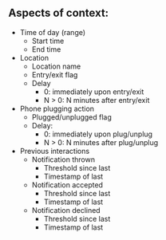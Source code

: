 ## Aspects of context:
- Time of day (range)
    - Start time
    - End time
- Location
    - Location name
    - Entry/exit flag
    - Delay
        - 0: immediately upon entry/exit
        - N > 0: N minutes after entry/exit
- Phone plugging action
    - Plugged/unplugged flag
    - Delay:
        - 0: immediately upon plug/unplug
        - N > 0: N minutes after plug/unplug
- Previous interactions
    - Notification thrown
        - Threshold since last
        - Timestamp of last
    - Notification accepted
        - Threshold since last
        - Timestamp of last
    - Notification declined
        - Threshold since last
        - Timestamp of last
